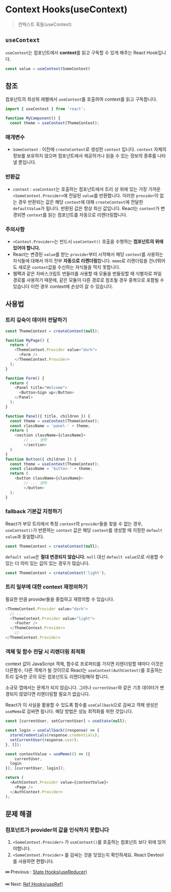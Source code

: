 # Context Hooks(useContext)

> 컨텍스트 훅들(useContext)

## `useContext`

`useContext`는 컴포넌트에서 **context**를 읽고 구독할 수 있게 해주는 React Hook입니다.

```typescript
const value = useContext(SomeContext)
```

## 참조

컴포넌트의 최상위 레벨에서 `useContext`를 호출하여 context를 읽고 구독합니다.

```typescript
import { useContext } from 'react';

function MyComponent() {
  const theme = useContext(ThemeContext);
```

### 매개변수

- `SomeContext` : 이전에 `createContext`로 생성한 `context` 입니다. `context` 자체의 정보를 보유하지 않으며 컴포넌트에서 제공하거나 읽을 수 있는 정보의 종류를 나타낼 뿐입니다.

### 반환값

- `context` : `useContext`는 호출하는 컴포넌트에서 트리 상 위에 있는 가장 가까운 `<SomeContext.Provider>`에 전달된 `value`를 반환합니다. 이러한 `provider`이 없는 경우 반환되는 값은 해당 `context`에 대해 `createContext`에 전달한 `defaultValue`가 됩니다. 반환된 값은 항상 최신 값입니다. React는 `context`가 변경되면 `context`를 읽는 컴포넌트를 자동으로 리렌더링합니다.

### 주의사항

- `<Context.Provider>`는 반드시 `useContext()` 호출을 수행하는 **컴포넌트의 위에 있어야 합니다.**
- React는 변경된 `value`를 받는 `provider`부터 시작해서 해당 `context`를 사용하는 자식들에 대해서 까지 전부 **자동으로 리렌더링**합니다. `memo`로 리렌더링을 건너뛰어도 새로운 `context`값을 수신하는 자식들을 막지 못합니다.
- 웹팩과 같은 자바스크립트 번들러를 사용할 때 모듈을 번들링할 때 식별자로 파일 경로를 사용하기 때문에, 같은 모듈이 다른 경로로 참조될 경우 중복으로 포함될 수 있습니다 이런 경우 context에 손상이 갈 수 있습니다.

## 사용법

### 트리 깊숙이 데이터 전달하기

```typescript
const ThemeContext = createContext(null);

function MyPage() {
  return (
    <ThemeContext.Provider value="dark">
      <Form />
    </ThemeContext.Provider>
  );
}

function Form() {
  return (
    <Panel title="Welcome">
      <Button>Sign up</Button>
    </Panel>
  );
}

function Panel({ title, children }) {
  const theme = useContext(ThemeContext);
  const className = 'panel-' + theme;
  return (
    <section className={className}>
		// ... 생략
		</section>
  )
}
function Button({ children }) {
  const theme = useContext(ThemeContext);
  const className = 'button-' + theme;
  return (
    <button className={className}>
		// ... 생략
		</button>
  );
}
```

### fallback 기본값 지정하기

React가 부모 트리에서 특정 `context`의 `provider`들을 찾을 수 없는 경우, `useContext()`가 반환하는 `context` 값은 해당 `context`를 생성할 때 지정한 `default value`과 동일합니다.

```typescript
const ThemeContext = createContext(null);
```

`default value`은 **절대 변경되지 않습니다.** `null` 대신 `default value`으로 사용할 수 있는 더 의미 있는 값이 있는 경우가 많습니다.

```typescript
const ThemeContext = createContext('light');
```

### ****트리 일부에 대한 context 재정의하기****

필요한 만큼 provider들을 중첩하고 재정의할 수 있습니다.

```typescript
<ThemeContext.Provider value="dark">
  // ...
  <ThemeContext.Provider value="light">
    <Footer />
  </ThemeContext.Provider>
	//  ...
</ThemeContext.Provider>
```

### ****객체 및 함수 전달 시 리렌더링 최적화****

context 값이 JavaScript 객체, 함수로 프로퍼티를 가지면 리렌더링할 때마다 이것은 다른함수, 다른 객체가 될 것이므로 React는 `useContext(AuthContext)`를 호출하는 트리 깊숙한 곳의 모든 컴포넌트도  리렌더링해야 합니다.

소규모 앱에서는 문제가 되지 않습니다. 그러나 `currentUser`와 같은 기초 데이터가 변경되지 않았다면 리렌더링할 필요가 없습니다.

React가 이 사실을 활용할 수 있도록 함수를 `useCallback`으로 감싸고 객체 생성은 `useMemo`로 감싸면 됩니다. 해당 방법은 성능 최적화를 위한 것입니다.

```typescript
const [currentUser, setCurrentUser] = useState(null);

const login = useCallback((response) => {
  storeCredentials(response.credentials);
  setCurrentUser(response.user);
}, []);

const contextValue = useMemo(() => ({
	currentUser,
  login
}), [currentUser, login]);

return (
  <AuthContext.Provider value={contextValue}>
    <Page />
  </AuthContext.Provider>
);
```

## 문제 해결

### ****컴포넌트가 provider의 값을 인식하지 못합니다****

1. `<SomeContext.Provider>` 가 `useContext()`를 호출하는 컴포넌트 보다 위에 있어야합니다.
2. `<SomeContext.Provider>` 를 감싸는 것을 잊었는지 확인하세요. React Devtool를 사용하면 편합니다.

⏮️ Previous : [State Hooks(useReducer)](./002-State%20Hooks%20(useReducer).md)

⏭️ Next: [Ref Hooks(useRef)](./004-Ref%20Hooks(useRef).md)